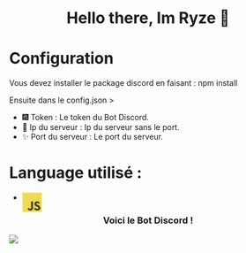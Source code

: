   <h1 align="center"><b>Hello there, Im Ryze 👋</b></h1>
   
 
# Configuration

Vous devez installer le package discord en faisant : npm install 

Ensuite dans le config.json >
  - 🎆 Token : Le token du Bot Discord.
  - 🎇 Ip du serveur : Ip du serveur sans le port.
  - ✨ Port du serveur : Le port du serveur.

# Language utilisé : 
- <img align="left" alt="JavaScript" width="35px" src="https://raw.githubusercontent.com/github/explore/80688e429a7d4ef2fca1e82350fe8e3517d3494d/topics/javascript/javascript.png" />



<div align="center">
<h3 align="center">Voici le Bot Discord !</h3>
</div><img src="https://github.com/punitkmryh/punitkmryh/blob/master/wave.svg" />


